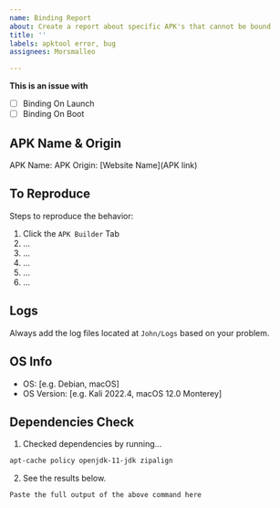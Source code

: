 ```yaml
---
name: Binding Report
about: Create a report about specific APK's that cannot be bound
title: ''
labels: apktool error, bug
assignees: Morsmalleo

---
```


**This is an issue with**
- [ ] Binding On Launch
- [ ] Binding On Boot

## **APK Name & Origin**
APK Name: 
APK Origin: [Website Name](APK link)
## **To Reproduce**
Steps to reproduce the behavior:
1. Click the `APK Builder` Tab
2. ...
3. ...
4. ...
5. ...
6. ...

## Logs
Always add the log files located at `John/Logs` based on your problem.

## **OS Info**
 - OS: [e.g. Debian, macOS]
 - OS Version: [e.g. Kali 2022.4, macOS 12.0 Monterey]

## Dependencies Check
1. Checked dependencies by running...
```zsh 
apt-cache policy openjdk-11-jdk zipalign
```
2. See the results below.
```zsh
Paste the full output of the above command here
```
